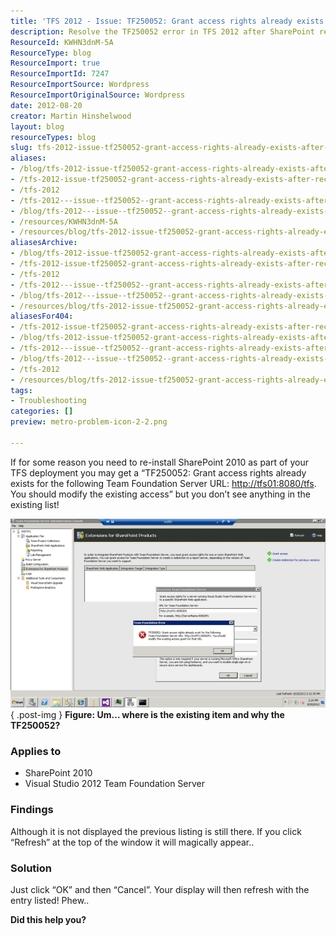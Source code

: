 ```yaml
---
title: 'TFS 2012 - Issue: TF250052: Grant access rights already exists after reconfigure of SharePoint'
description: Resolve the TF250052 error in TFS 2012 after SharePoint reconfiguration. Discover the simple refresh solution to access rights issues. Get help now!
ResourceId: KWHN3dnM-5A
ResourceType: blog
ResourceImport: true
ResourceImportId: 7247
ResourceImportSource: Wordpress
ResourceImportOriginalSource: Wordpress
date: 2012-08-20
creator: Martin Hinshelwood
layout: blog
resourceTypes: blog
slug: tfs-2012-issue-tf250052-grant-access-rights-already-exists-after-reconfigure-of-sharepoint
aliases:
- /blog/tfs-2012-issue-tf250052-grant-access-rights-already-exists-after-reconfigure-of-sharepoint
- /tfs-2012-issue-tf250052-grant-access-rights-already-exists-after-reconfigure-of-sharepoint
- /tfs-2012
- /tfs-2012---issue--tf250052--grant-access-rights-already-exists-after-reconfigure-of-sharepoint
- /blog/tfs-2012---issue--tf250052--grant-access-rights-already-exists-after-reconfigure-of-sharepoint
- /resources/KWHN3dnM-5A
- /resources/blog/tfs-2012-issue-tf250052-grant-access-rights-already-exists-after-reconfigure-of-sharepoint
aliasesArchive:
- /blog/tfs-2012-issue-tf250052-grant-access-rights-already-exists-after-reconfigure-of-sharepoint
- /tfs-2012-issue-tf250052-grant-access-rights-already-exists-after-reconfigure-of-sharepoint
- /tfs-2012
- /tfs-2012---issue--tf250052--grant-access-rights-already-exists-after-reconfigure-of-sharepoint
- /blog/tfs-2012---issue--tf250052--grant-access-rights-already-exists-after-reconfigure-of-sharepoint
- /resources/blog/tfs-2012-issue-tf250052-grant-access-rights-already-exists-after-reconfigure-of-sharepoint
aliasesFor404:
- /tfs-2012-issue-tf250052-grant-access-rights-already-exists-after-reconfigure-of-sharepoint
- /blog/tfs-2012-issue-tf250052-grant-access-rights-already-exists-after-reconfigure-of-sharepoint
- /tfs-2012---issue--tf250052--grant-access-rights-already-exists-after-reconfigure-of-sharepoint
- /blog/tfs-2012---issue--tf250052--grant-access-rights-already-exists-after-reconfigure-of-sharepoint
- /tfs-2012
- /resources/blog/tfs-2012-issue-tf250052-grant-access-rights-already-exists-after-reconfigure-of-sharepoint
tags:
- Troubleshooting
categories: []
preview: metro-problem-icon-2-2.png

---
```

If for some reason you need to re-install SharePoint 2010 as part of your TFS deployment you may get a “TF250052: Grant access rights already exists for the following Team Foundation Server URL: [http://tfs01:8080/tfs](http://tfs01:8080/tfs). You should modify the existing access” but you don’t see anything in the existing list!

[![image](images/image_thumb60-1-1.png "image")](http://blog.hinshelwood.com/files/2012/08/image60.png)  
{ .post-img }
**Figure: Um… where is the existing item and why the TF250052?**

### Applies to

- SharePoint 2010
- Visual Studio 2012 Team Foundation Server

### Findings

Although it is not displayed the previous listing is still there. If you click “Refresh” at the top of the window it will magically appear..

### Solution

Just click “OK” and then “Cancel”. Your display will then refresh with the entry listed! Phew..

**Did this help you?**
